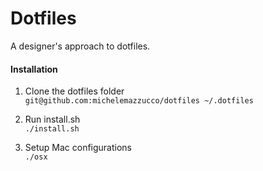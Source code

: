 # Dotfiles

A designer's approach to dotfiles.

#### Installation

1. Clone the dotfiles folder<br/>
`git@github.com:michelemazzucco/dotfiles ~/.dotfiles`

2. Run install.sh<br/>
`./install.sh`

3. Setup Mac configurations<br/>
`./osx`
